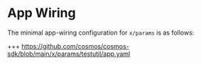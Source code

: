 
# App Wiring

The minimal app-wiring configuration for `x/params` is as follows:

+++ https://github.com/cosmos/cosmos-sdk/blob/main/x/params/testutil/app.yaml
